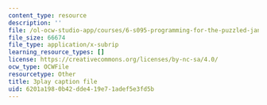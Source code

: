 ```yaml
---
content_type: resource
description: ''
file: /ol-ocw-studio-app/courses/6-s095-programming-for-the-puzzled-january-iap-2018/6201a1980b42dde419e71adef5e3fd5b_zgk93CwMVk8.srt
file_size: 66674
file_type: application/x-subrip
learning_resource_types: []
license: https://creativecommons.org/licenses/by-nc-sa/4.0/
ocw_type: OCWFile
resourcetype: Other
title: 3play caption file
uid: 6201a198-0b42-dde4-19e7-1adef5e3fd5b
---
```

